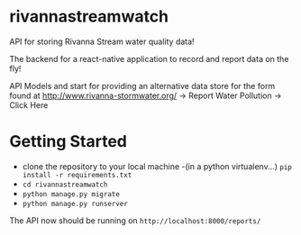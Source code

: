 # rivannastreamwatch
API for storing Rivanna Stream water quality data!

The backend for a react-native application to record and report data on the fly!

API Models and start for providing an alternative data store for the form found at http://www.rivanna-stormwater.org/ -> Report Water Pollution -> Click Here

# Getting Started

- clone the repository to your local machine
-(in a python virtualenv...) `pip install -r requirements.txt`
- `cd rivannastreamwatch`
- `python manage.py migrate`
- `python manage.py runserver`

The API now should be running on `http://localhost:8000/reports/`
